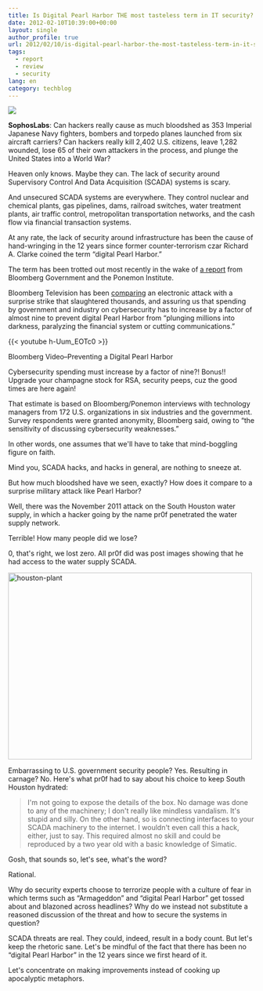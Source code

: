 ```yaml
---
title: Is Digital Pearl Harbor THE most tasteless term in IT security?
date: 2012-02-10T10:39:00+00:00
layout: single
author_profile: true
url: 2012/02/10/is-digital-pearl-harbor-the-most-tasteless-term-in-it-security/
tags:
  - report
  - review
  - security
lang: en
category: techblog
---
```

![](http://lh6.ggpht.com/-bb4cyoOU-ug/TzTsofsosAI/AAAAAAAAEm8/P4R5vKCzGo4/s1600-h/digital-pearl-harbor-170%25255B2%25255D.jpg)

**SophosLabs**: Can hackers really cause as much bloodshed as 353 Imperial Japanese Navy fighters, bombers and torpedo planes launched from six aircraft carriers? Can hackers really kill 2,402 U.S. citizens, leave 1,282 wounded, lose 65 of their own attackers in the process, and plunge the United States into a World War? 

Heaven only knows. Maybe they can. The lack of security around Supervisory Control And Data Acquisition (SCADA) systems is scary. 

And unsecured SCADA systems are everywhere. They control nuclear and chemical plants, gas pipelines, dams, railroad switches, water treatment plants, air traffic control, metropolitan transportation networks, and the cash flow via financial transaction systems. 

At any rate, the lack of security around infrastructure has been the cause of hand-wringing in the 12 years since former counter-terrorism czar Richard A. Clarke coined the term &#8220;digital Pearl Harbor.&#8221; 

The term has been trotted out most recently in the wake of [a report](http://www.bloomberg.com/news/2012-01-31/cybersecurity-disaster-seen-in-u-s-survey-citing-spending-gaps.html) from Bloomberg Government and the Ponemon Institute. 

Bloomberg Television has been [comparing](http://www.youtube.com/watch?v=h-Uum_EOTc0) an electronic attack with a surprise strike that slaughtered thousands, and assuring us that spending by government and industry on cybersecurity has to increase by a factor of almost nine to prevent digital Pearl Harbor from &#8220;plunging millions into darkness, paralyzing the financial system or cutting communications.&#8221;

{{< youtube h-Uum_EOTc0 >}}

Bloomberg Video–Preventing a Digital Pearl Harbor

Cybersecurity spending must increase by a factor of nine?! Bonus!! Upgrade your champagne stock for RSA, security peeps, cuz the good times are here again!

That estimate is based on Bloomberg/Ponemon interviews with technology managers from 172 U.S. organizations in six industries and the government. Survey respondents were granted anonymity, Bloomberg said, owing to &#8220;the sensitivity of discussing cybersecurity weaknesses.&#8221;

In other words, one assumes that we'll have to take that mind-boggling figure on faith.

Mind you, SCADA hacks, and hacks in general, are nothing to sneeze at.


But how much bloodshed have we seen, exactly? How does it compare to a surprise military attack like Pearl Harbor?

Well, there was the November 2011 attack on the South Houston water supply, in which a hacker going by the name pr0f penetrated the water supply network.

Terrible! How many people did we lose?

0, that's right, we lost zero. All pr0f did was post images showing that he had access to the water supply SCADA.

<a href="http://lh6.ggpht.com/-EYQi6A0bl8w/TzTswKrBsVI/AAAAAAAAEnU/xHmlXhraUNg/s1600-h/houston-plant%25255B4%25255D.jpg"><img title="houston-plant" border="0" alt="houston-plant" src="http://lh4.ggpht.com/-mSwVGz71ceM/TzTsy3P8VoI/AAAAAAAAEnc/YJyqh6bmao4/houston-plant_thumb%25255B2%25255D.jpg?imgmax=800" width="498" height="381" /></a>

Embarrassing to U.S. government security people? Yes. Resulting in carnage? No. Here's what pr0f had to say about his choice to keep South Houston hydrated:

> I'm not going to expose the details of the box. No damage was done to any of the machinery; I don't really like mindless vandalism. It's stupid and silly. On the other hand, so is connecting interfaces to your SCADA machinery to the internet. I wouldn't even call this a hack, either, just to say. This required almost no skill and could be reproduced by a two year old with a basic knowledge of Simatic.

Gosh, that sounds so, let's see, what's the word?

Rational.

Why do security experts choose to terrorize people with a culture of fear in which terms such as &#8220;Armageddon&#8221; and &#8220;digital Pearl Harbor&#8221; get tossed about and blazoned across headlines? Why do we instead not substitute a reasoned discussion of the threat and how to secure the systems in question?

SCADA threats are real. They could, indeed, result in a body count. But let's keep the rhetoric sane. Let's be mindful of the fact that there has been no &#8220;digital Pearl Harbor&#8221; in the 12 years since we first heard of it.

Let's concentrate on making improvements instead of cooking up apocalyptic metaphors.
